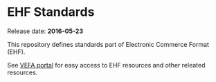 # EHF Standards

Release date: **2016-05-23**

This repository defines standards part of Electronic Commerce Format (EHF).

See [VEFA portal](https://vefa.difi.no/) for easy access to EHF resources and other releated resources.
